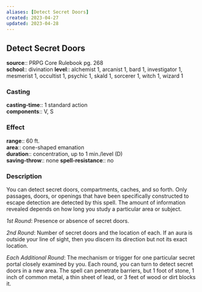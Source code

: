 ```yaml
---
aliases: [Detect Secret Doors]
created: 2023-04-27
updated: 2023-04-28
---
```


## Detect Secret Doors

**source**:: PRPG Core Rulebook pg. 268  
**school**:: divination
**level**:: alchemist 1, arcanist 1, bard 1, investigator 1, mesmerist 1, occultist 1, psychic 1, skald 1, sorcerer 1, witch 1, wizard 1

### Casting

**casting-time**:: 1 standard action  
**components**:: V, S

### Effect

**range**:: 60 ft.  
**area**:: cone-shaped emanation  
**duration**:: concentration, up to 1 min./level (D)  
**saving-throw**:: none
**spell-resistance**:: no

### Description

You can detect secret doors, compartments, caches, and so forth. Only passages, doors, or openings that have been specifically constructed to escape detection are detected by this spell. The amount of information revealed depends on how long you study a particular area or subject.  
  
*1st Round*: Presence or absence of secret doors.  
  
*2nd Round*: Number of secret doors and the location of each. If an aura is outside your line of sight, then you discern its direction but not its exact location.  
  
*Each Additional Round*: The mechanism or trigger for one particular secret portal closely examined by you. Each round, you can turn to detect secret doors in a new area. The spell can penetrate barriers, but 1 foot of stone, 1 inch of common metal, a thin sheet of lead, or 3 feet of wood or dirt blocks it.

